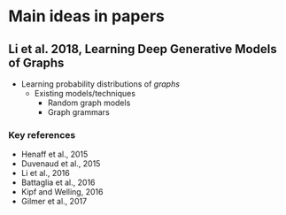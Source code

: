 # Main ideas in papers

## Li et al. 2018, Learning Deep Generative Models of Graphs

- Learning probability distributions of _graphs_
    - Existing models/techniques
        - Random graph models
        - Graph grammars

### Key references
- Henaff et al., 2015
- Duvenaud et al., 2015
- Li et al., 2016
- Battaglia et al., 2016
- Kipf and Welling, 2016
- Gilmer et al., 2017
